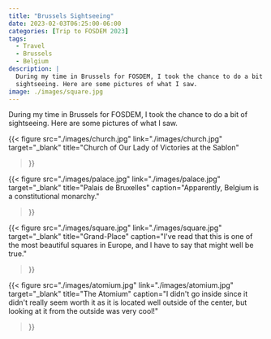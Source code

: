 ```yaml
---
title: "Brussels Sightseeing"
date: 2023-02-03T06:25:00-06:00
categories: [Trip to FOSDEM 2023]
tags:
  - Travel
  - Brussels
  - Belgium
description: |
  During my time in Brussels for FOSDEM, I took the chance to do a bit of
  sightseeing. Here are some pictures of what I saw.
image: ./images/square.jpg
---
```


During my time in Brussels for FOSDEM, I took the chance to do a bit of
sightseeing. Here are some pictures of what I saw.

{{< figure
      src="./images/church.jpg"
      link="./images/church.jpg"
      target="_blank"
      title="Church of Our Lady of Victories at the Sablon"
>}}

{{< figure
      src="./images/palace.jpg"
      link="./images/palace.jpg"
      target="_blank"
      title="Palais de Bruxelles"
      caption="Apparently, Belgium is a constitutional monarchy."
>}}

{{< figure
      src="./images/square.jpg"
      link="./images/square.jpg"
      target="_blank"
      title="Grand-Place"
      caption="I've read that this is one of the most beautiful squares in Europe, and I have to say that might well be true."
>}}

{{< figure
      src="./images/atomium.jpg"
      link="./images/atomium.jpg"
      target="_blank"
      title="The Atomium"
      caption="I didn't go inside since it didn't really seem worth it as it is located well outside of the center, but looking at it from the outside was very cool!"
>}}
